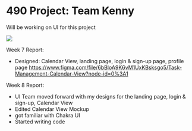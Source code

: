 # 490 Project: Team Kenny
Will be working on UI for this project
<p>
<img src="https://media.tenor.com/NOncB1BUlccAAAAC/south-park-kenny-mccormick.gif">
</p>


Week 7 Report: 
- Designed: Calendar View, landing page, login & sign-up page, profile page
https://www.figma.com/file/6bBloA9K6vM1UxKBsksgo5/Task-Management-Calendar-View?node-id=0%3A1

Week 8 Report: 
- UI Team moved forward with my designs for the landing page, login & sign-up, Calendar View
- Edited Calendar View Mockup
- got familiar with Chakra UI
- Started writing code 


